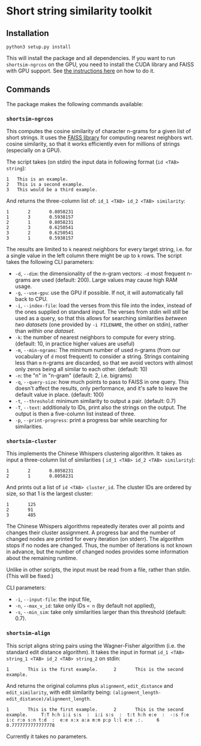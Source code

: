 # Short string similarity toolkit

## Installation

```
python3 setup.py install
```

This will install the package and all dependencies. If you want to run
`shortsim-ngrcos` on the GPU, you need to install the CUDA library and FAISS
with GPU support. See
[the instructions here](https://github.com/facebookresearch/faiss/blob/master/INSTALL.md#install-via-conda)
on how to do it.

## Commands

The package makes the following commands available:

### `shortsim-ngrcos`

This computes the cosine similarity of character n-grams for a given list
of short strings. It uses the
[FAISS library](https://github.com/facebookresearch/faiss/) for computing
nearest neighbors wrt. cosine similarity, so that it works efficiently even
for millions of strings (especially on a GPU).

The script takes (on stdin) the input data in following format
(`id <TAB> string`):

```
1	This is an example.
2	This is a second example.
3	This would be a third example.
```

And returns the three-column list of: `id_1 <TAB> id_2 <TAB> similarity`:

```
1       2       0.8058231
1       3       0.5938157
2       1       0.8058231
2       3       0.6250541
3       2       0.6250541
3       1       0.5938157
```

The results are limited to `k` nearest neighbors for every target string,
i.e. for a single value in the left column there might be up to `k` rows. The
script takes the following CLI parameters:

* `-d`, `--dim`: the dimensionality of the n-gram vectors: `-d` most frequent
n-grams are used (default: 200). Large values may cause high RAM usage.
* `-g`, `--use-gpu`: use the GPU if possible. If not, it will automatically
fall back to CPU.
* `-i`, `--index-file`: load the verses from this file into the index,
instead of the ones supplied on standard input. The verses from stdin will
still be used as a query, so that this allows for searching similarities
*between two datasets* (one provided by `-i FILENAME`, the other on stdin),
rather than *within one dataset*.
* `-k`: the number of nearest neighbors to compute for every string. (default:
10, in practice higher values are useful)
* `-m`, `--min-ngrams`: The minimum number of used n-grams (from our vocabulary
of `d` most frequent) to consider a string. Strings containing less than `m`
n-grams are discarded, so that we avoid vectors with almost only zeros being
all similar to each other. (default: 10)
* `-n`: the "n" in "n-gram" (default: 2, i.e. bigrams)
* `-q`, `--query-size`: how much points to pass to FAISS in one query. This
doesn't affect the results, only performance, and it's safe to leave the
default value in place. (default: 100)
* `-t`, `--threshold`: minimum similarity to output a pair. (default: 0.7)
* `-T`, `--text`: additionaly to IDs, print also the strings on the output. The
output is then a five-column list instead of three.
* `-p`, `--print-progress`: print a progress bar while searching for
similarities.

### `shortsim-cluster`

This implements the Chinese Whispers clustering algorithm. It takes as input
a three-column list of similarities ( `id_1 <TAB> id_2 <TAB> similarity`):

```
1       2       0.8058231
2       1       0.8058231
```

And prints out a list of `id <TAB> cluster_id`. The cluster IDs are ordered
by size, so that 1 is the largest cluster:

```
1       125
2       91
3       485
```

The Chinese Whispers algorithms repeatedly iterates over all points and
changes their cluster assignment. A progress bar and the number of changed
nodes are printed for every iteration (on stderr). The algorithm stops if no
nodes are changed. Thus, the number of iterations is not known in advance,
but the number of changed nodes provides some information about the remaining
runtime.

Unlike in other scripts, the input must be read from a file, rather than
stdin. (This will be fixed.)

CLI parameters:

* `-i`, `--input-file`: the input file,
* `-n`, `--max_v_id`: take only IDs `< n` (by default not applied),
* `-s`, `--min_sim`: take only similarities larger than this threshold
(default: 0.7).

### `shortsim-align`

This script aligns string pairs using the Wagner-Fisher algorithm (i.e. the
standard edit distance algorithm). It takes the input in format
`id_1 <TAB> string_1 <TAB> id_2 <TAB> string_2` on stdin:

```
1       This is the first example.      2       This is the second example.
```

And returns the original columns plus `alignment`,
`edit_distance` and `edit_similarity`, with edit similarity being:
`(alignment_length-edit_distance)/alignment_length`.

```
1       This is the first example.      2       This is the second example.     T:T h:h i:i s:s  :  i:i s:s  :  t:t h:h e:e  :  -:s f:e i:c r:o s:n t:d  :  e:e x:x a:a m:m p:p l:l e:e .:.     6       0.7777777777777778
```

Currently it takes no parameters.

